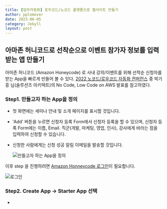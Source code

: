 ```yaml
---
title: [업무자동화] 로우코드/노코드 플랫폼으로 웹사이트 만들기
author: pplemover
date: 2023-06-05
category: Jekyll
layout: post
---
```


## 아마존 허니코드로 선착순으로 이벤트 참가자 정보를 입력받는 앱 만들기

아마존 허니코드 (Amazon Honeycode) 로 사내 강의/이벤트를 위해 선착순 신청자를 받는 App을 빠르게 만들어 볼 수 있다. [2022 노코드/로우코드 자동화 컨퍼런스](https://itsight.zdnet.co.kr/conference/No_code-Low_code) 중 박기흥 님(솔루션즈 아키텍트)의 No Code, Low Code on AWS 발표를 참고하였다.

### Step1. 만들고자 하는 App을 정의

- 첫 화면에는 세미나 안내 및 소개 페이지를 표시할 것입니다. 
- 'Add' 버튼을 누르면 신청자 등록 Form에서 신청자 등록을 할 수 있으며, 신청자 등록 Form에는 이름, Email. 직군(개발, 마케팅, 영업, 인사), 강사에게 바라는 점을 입력하여 신청할 수 있습니다.
- 신청한 사람에게는 신청 성공 알림 이메일을 발송할 것입니다. 
  
  ![만들고자 하는 App을 정의](https://kiheung.notion.site/image/https%3A%2F%2Fs3-us-west-2.amazonaws.com%2Fsecure.notion-static.com%2F1b8f5b46-30d1-4d3a-b285-ada25c5260dd%2FUntitled.png?id=3a3596d4-25ab-4d05-b01b-c1cd3ae82916&table=block&spaceId=6efd1985-fce8-465b-bcc1-7fe6d6879950&width=1540&userId=&cache=v2)

 이후 step 을 진행하려면 [Amazon Honneycode 로그인](https://www.honeycode.aws/)이 필요합니다.

 ![로그인](https://kiheung.notion.site/image/https%3A%2F%2Fs3-us-west-2.amazonaws.com%2Fsecure.notion-static.com%2F22e30100-78d6-4361-b418-46eba8e59666%2FUntitled.png?id=064cb469-010b-4072-bbee-82ad3c97fdc1&table=block&spaceId=6efd1985-fce8-465b-bcc1-7fe6d6879950&width=1530&userId=&cache=v2)

### Step2. Create App -> Starter App 선택 
- 